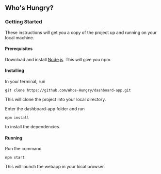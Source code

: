## Who's Hungry?

### Getting Started
These instructions will get you a copy of the project up and running on your local machine.

#### Prerequisites
Download and install [Node.js](https://nodejs.org/en/). This will give you npm. 

#### Installing
In your terminal, run
```
git clone https://github.com/Whos-Hungry/dashboard-app.git
```

This will clone the project into your local directory.

Enter the dashboard-app folder and run
```
npm install
```
to install the dependencies.

#### Running
Run the command
```
npm start
```

This will launch the webapp in your local browser.